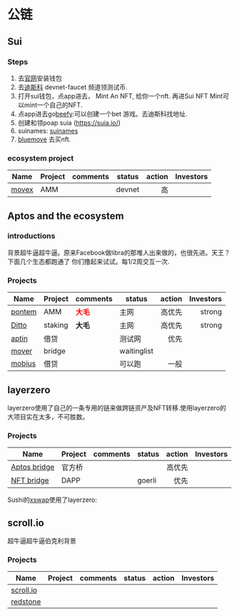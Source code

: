 # 公链
## Sui
### Steps

1. 去[官网](https://suiet.app/docs/getting-started)安装钱包
2. 去[迪斯科](https://discord.gg/zWpzMwGd) devnet-faucet 频道领测试币.
3. 打开sui钱包，点app进去， Mint An NFT, 给你一个nft. 再进Sui NFT Mint可以mint一个自己的NFT.
4. 点app进去go[beefy](https://gotbeef.app/):可以创建一个bet 游戏。去迪斯科找地址.
5. 创建和领poap  suia (https://suia.io/)
6. suinames: [suinames](https://sui-names.com/)
7. [bluemove](https://sui.bluemove.net/) 去买nft.

### ecosystem project



|Name	                                |Project| comments |	status	|action	|Investors|
| -----                                 |:----- | :----    |  -----     | ----: |----:    |
|[movex](https://app.movex.exchange/)  |AMM    |            |devnet      |高     |         |

## Aptos and the ecosystem

### introductions
背景超牛逼超牛逼。原来Facebook做libra的那堆人出来做的，也很先进。天王？
下面几个生态都跑通了 你们撸起来试试。每1/2周交互一次.

### Projects

|Name	                                |Project| comments |	status	|action	|Investors|
| ------------------------------------- |:----- | :---    |  -----     | ----: |----:    |
|[pontem](https://liquidswap.com/#/)    | AMM	| <font color=Red>**大毛**</font>       |主网	     | 高优先 | strong |
|[Ditto](https://stake.dittofinance.io/)| staking|**大毛**      | 主网    | 高优先 | strong |
|[aptin](https://app.aptin.io)         |借贷	 |	        |测试网	       | 优先 |         |
|[mover](mov3r.xyz)	                   |bridge	|	       |waitinglist|		
|[mobius](https://mobius.market/app)   | 借贷	|           |	可以跑	| 一般|	


## layerzero 
layerzero使用了自己的一条专用的链来做跨链资产及NFT转移.使用layerzero的大项目实在太多，不可胜数。

### Projects

|Name	                                           |Project| comments |	status	|action	|Investors|
| -----                                            |:----- | :----    |  -----     | ----: |----:    |
|[Aptos bridge](https://theaptosbridge.com/widget) |官方桥  |          |            | 高优先|    |
|[NFT bridge](https://app.holograph.xyz/bridge)    |DAPP  |            |  goerli    | 优先|     |

Sushi的[xswap](https://www.sushi.com/xswap?srcToken=ETH&dstToken=ETH&srcChainId=1&dstChainId=42161&srcTypedAmount=)使用了layerzero:


## scroll.io
超牛逼超牛逼伯克利背景
### Projects
|Name	                                           |Project| comments |	status	|action	|Investors|
| -----                                            |:----- | :----    |  -----     | ----: |----:    |
|[scroll.io](https://prealpha.scroll.io/)          |       |          |            |       |         |
|[redstone](https://redstone.finance/)             |       |          |            |       |         |


